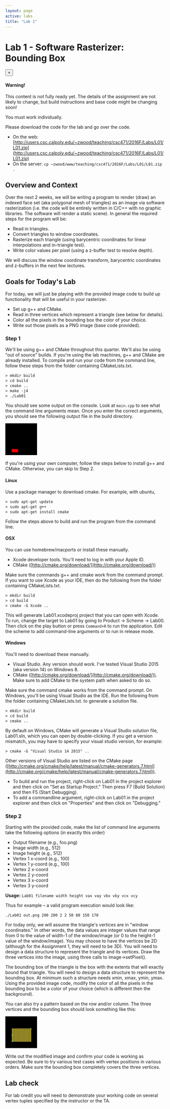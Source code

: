 ```yaml
---
layout: page
active: labs
title: "Lab 1"
---
```


# Lab 1 - Software Rasterizer: Bounding Box

<div class="alert alert-dismissible alert-danger">
  <button type="button" class="close" data-dismiss="alert">&times;</button>
  <h4>Warning!</h4>
  <p>
    This content is not fully ready yet.
    The details of the assignment are not likely to change, but build instructions and base code might be changing soon!
  </p>
</div>


You must work individually.

Please download the code for the lab and go over the code.

- On the web: [http://users.csc.calpoly.edu/~zwood/teaching/csc471/2016F/Labs/L01/L01.zip](http://users.csc.calpoly.edu/~zwood/teaching/csc471/2016F/Labs/L01/L01.zip)
- On the server: `cp ~zwood/www/teaching/csc471/2016F/Labs/L01/L01.zip .`


## Overview and Context

Over the next 2 weeks, we will be writing a program to render (draw) an indexed face set (aka polygonal mesh of triangles) as an image via software rasterization
(i.e. the code will be entirely written in C/C++ with no graphic libraries. The software will render a static scene).
In general the required steps for the program will be:

- Read in triangles.
- Convert triangles to window coordinates.
- Rasterize each triangle (using barycentric coordinates for linear interpolations and in-triangle test).
- Write color values per pixel (using a z-buffer test to resolve depth).

We will discuss the window coordinate transform, barycentric coordinates and z-buffers in the next few lectures.


## Goals for Today's Lab
For today, we will just be playing with the provided image code to build up functionality that will be useful in your rasterizer.

- Set up g++ and CMake.
- Read in three vertices which represent a triangle (see below for details).
- Color all the pixels in the bounding box the color of your choice.
- Write out those pixels as a PNG image (base code provided).


### Step 1
We'll be using g++ and CMake throughout this quarter.
We'll also be using "out of source" builds.
If you're using the lab machines, g++ and CMake are already installed.
To compile and run your code from the command line, follow these steps from the folder containing CMakeLists.txt.

```
> mkdir build
> cd build
> cmake ..
> make -j4
> ./Lab01
```

You should see some output on the console.
Look at `main.cpp` to see what the command line arguments mean.
Once you enter the correct arguments, you should see the following output file in the build directory.

![lab1_1](lab1_1.png)

If you're using your own computer, follow the steps below to install g++ and CMake.
Otherwise, you can skip to Step 2.


#### Linux

Use a package manager to download cmake. For example, with ubuntu,

```
> sudo apt-get update
> sudo apt-get g++
> sudo apt-get install cmake
```

Follow the steps above to build and run the program from the command line.


#### OSX

You can use homebrew/macports or install these manually.

- Xcode developer tools. You'll need to log in with your Apple ID.
- CMake ([http://cmake.org/download/](http://cmake.org/download/))

Make sure the commands g++ and cmake work from the command prompt.
If you want to use Xcode as your IDE, then do the following from the folder containing CMakeLists.txt.

```
> mkdir build
> cd build
> cmake -G Xcode ..
```

This will generate Lab01.xcodeproj project that you can open with Xcode.
To run, change the target to Lab01 by going to Product -> Scheme -> Lab00.
Then click on the play button or press `Command+R` to run the application.
Edit the scheme to add command-line arguments or to run in release mode.


#### Windows

You'll need to download these manually.

- Visual Studio. Any version should work.
  I've tested Visual Studio 2015 (aka version 14) on Windows 8.
- CMake ([http://cmake.org/download/](http://cmake.org/download/)).
  Make sure to add CMake to the system path when asked to do so.

Make sure the command cmake works from the command prompt.
On Windows, you'll be using Visual Studio as the IDE.
Run the following from the folder containing CMakeLists.txt. to generate a solution file.

```
> mkdir build
> cd build
> cmake ..
```

By default on Windows, CMake will generate a Visual Studio solution file, Lab01.sln, which you can open by double-clicking.
If you get a version mismatch, you may have to specify your visual studio version, for example:

```
> cmake -G "Visual Studio 14 2015" ..
```

Other versions of Visual Studio are listed on the CMake page ([http://cmake.org/cmake/help/latest/manual/cmake-generators.7.html](http://cmake.org/cmake/help/latest/manual/cmake-generators.7.html)).

- To build and run the project, right-click on Lab01 in the project explorer and then click on "Set as Startup Project."
  Then press F7 (Build Solution) and then F5 (Start Debugging).
- To add a commandline argument, right-click on Lab01 in the project explorer and then click on "Properties" and then click on "Debugging."


### Step 2

Starting with the provided code, make the list of command line arguments take the following options (in exactly this order)

- Output filename (e.g., foo.png)
- Image width (e.g., 512)
- Image height (e.g., 512)
- Vertex 1 x-coord (e.g., 100)
- Vertex 1 y-coord (e.g., 100)
- Vertex 2 x-coord
- Vertex 2 y-coord
- Vertex 3 x-coord
- Vertex 3 y-coord

**Usage:** `Lab01 filename width height vax vay vbx vby vcx vcy`

Thus for example – a valid program execution would look like:

```
./Lab01 out.png 200 200 2 2 50 60 150 170
```

For today only, we will assume the triangle's vertices are in "window coordinates."
In other words, the data values are integer values that range from 0 to the value of width-1 of the window/image (or 0 to the height-1 value of the window/image).
You may choose to have the vertices be 2D (although for the Assignment 1, they will need to be 3D).
You will need to design a data structure to represent the triangle and its vertices.
Draw the three vertices into the image, using three calls to image->setPixel().

The bounding box of the triangle is the box with the extents that will exactly bound that triangle.
You will need to design a data structure to represent the bounding box.
At minimum such a structure needs xmin, xmax, ymin, ymax. Using the provided image code, modify the color of all the pixels in the bounding box to be a color of your choice (which is different then the background).

You can also try a pattern based on the row and/or column.
The three vertices and the bounding box should look something like this:

![lab1_2](lab1_2.png)

Write out the modified image and confirm your code is working as expected.
Be sure to try various test cases with vertex positions in various orders.
Make sure the bounding box completely covers the three vertices.

## Lab check

For lab credit you will need to demonstrate your working code on several vertex tuples specified by the instructor or the TA.
